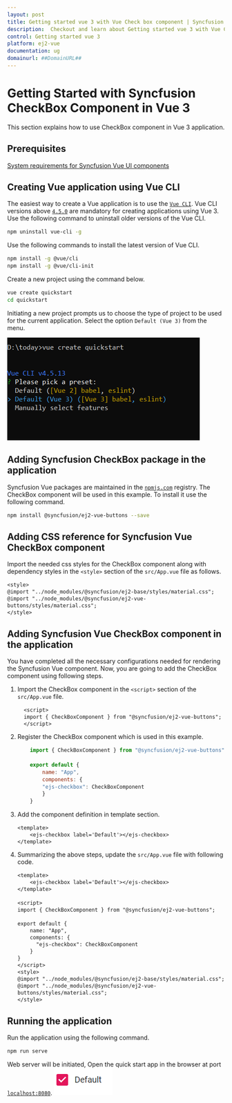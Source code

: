 ```yaml
---
layout: post
title: Getting started vue 3 with Vue Check box component | Syncfusion
description:  Checkout and learn about Getting started vue 3 with Vue Check box component of Syncfusion Essential JS 2 and more details.
control: Getting started vue 3 
platform: ej2-vue
documentation: ug
domainurl: ##DomainURL##
---
```


# Getting Started with Syncfusion CheckBox Component in Vue 3

This section explains how to use CheckBox component in Vue 3 application.

## Prerequisites

[System requirements for Syncfusion Vue UI components](https://ej2.syncfusion.com/vue/documentation/system-requirements/)

## Creating Vue application using Vue CLI

The easiest way to create a Vue application is to use the [`Vue CLI`](https://github.com/vuejs/vue-cli). Vue CLI versions above [`4.5.0`](https://v3.vuejs.org/guide/migration/introduction.html#vue-cli) are mandatory for creating applications using Vue 3. Use the following command to uninstall older versions of the Vue CLI.

```bash
npm uninstall vue-cli -g
```

Use the following commands to install the latest version of Vue CLI.

```bash
npm install -g @vue/cli
npm install -g @vue/cli-init
```

Create a new project using the command below.

```bash
vue create quickstart
cd quickstart
```

Initiating a new project prompts us to choose the type of project to be used for the current application. Select the option `Default (Vue 3)` from the menu.

![Reference](./images/vue3-terminal.png)

## Adding Syncfusion CheckBox package in the application

Syncfusion Vue packages are maintained in the [`npmjs.com`](https://www.npmjs.com/~syncfusionorg) registry. The CheckBox component will be used in this example. To install it use the following command.

```bash
npm install @syncfusion/ej2-vue-buttons --save
```

## Adding CSS reference for Syncfusion Vue CheckBox component

Import the needed css styles for the CheckBox component along with dependency styles in the `<style>` section of the `src/App.vue` file as follows.

```
<style>
@import "../node_modules/@syncfusion/ej2-base/styles/material.css";
@import "../node_modules/@syncfusion/ej2-vue-buttons/styles/material.css";
</style>
```

## Adding Syncfusion Vue CheckBox component in the application

You have completed all the necessary configurations needed  for rendering the Syncfusion Vue component. Now, you are going to add the CheckBox component using following steps.

1. Import the CheckBox component in the `<script>` section of the `src/App.vue` file.

    ```
      <script>
      import { CheckBoxComponent } from "@syncfusion/ej2-vue-buttons";
      </script>
    ```

2. Register the CheckBox component which is used in this example.

    ```js
        import { CheckBoxComponent } from "@syncfusion/ej2-vue-buttons";

        export default {
            name: "App",
            components: {
            "ejs-checkbox": CheckBoxComponent
            }
        }
    ```

3. Add the component definition in template section.

    ```
    <template>
        <ejs-checkbox label='Default'></ejs-checkbox>
    </template>

    ```

4. Summarizing the above steps, update the `src/App.vue` file with following code.

    ```
    <template>
        <ejs-checkbox label='Default'></ejs-checkbox>
    </template>

    <script>
    import { CheckBoxComponent } from "@syncfusion/ej2-vue-buttons";

    export default {
        name: "App",
        components: {
          "ejs-checkbox": CheckBoxComponent
        }
    }
    </script>
    <style>
    @import "../node_modules/@syncfusion/ej2-base/styles/material.css";
    @import "../node_modules/@syncfusion/ej2-vue-buttons/styles/material.css";
    </style>
    ```

## Running the application

Run the application using the following command.

```bash
npm run serve
```

Web server will be initiated, Open the quick start app in the browser at port [`localhost:8080`](http://localhost:8080/). ![Output](./images/vue3-checkbox.PNG)